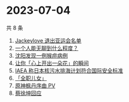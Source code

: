 # 2023-07-04

共 8 条

<!-- BEGIN ZHIHUSEARCH -->
<!-- 最后更新时间 Tue Jul 04 2023 23:13:34 GMT+0800 (China Standard Time) -->
1. [Jackeylove 退出亚运会名单](https://www.zhihu.com/search?q=Jackeylove%20退出亚运会名单)
1. [一个人能无聊到什么程度？](https://www.zhihu.com/search?q=一个人能无聊到什么程度？)
1. [沈阳发现一例猴痘病例](https://www.zhihu.com/search?q=沈阳发现一例猴痘病例)
1. [让你「心上开出一朵花」的瞬间](https://www.zhihu.com/search?q=让你「心上开出一朵花」的瞬间)
1. [	IAEA 称日本核污水排海计划符合国际安全标准](https://www.zhihu.com/search?q=%20IAEA%20称日本核污水排海计划符合国际安全标准)
1. [「全职儿女」](https://www.zhihu.com/search?q=「全职儿女」)
1. [原神枫丹序曲 PV](https://www.zhihu.com/search?q=原神枫丹序曲%20PV)
1. [蔡徐坤回应](https://www.zhihu.com/search?q=蔡徐坤回应)
<!-- END ZHIHUSEARCH -->
